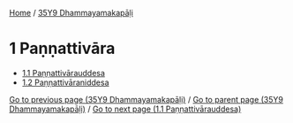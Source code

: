 
[Home](/) / [35Y9 Dhammayamakapāḷi](../35Y9.md)

# 1 Paṇṇattivāra

* [1.1 Paṇṇattivārauddesa](1/1.1.md)
* [1.2 Paṇṇattivāraniddesa](1/1.2.md)

[Go to previous page (35Y9 Dhammayamakapāḷi)](0.md) / [Go to parent page (35Y9 Dhammayamakapāḷi)](0.md) / [Go to next page (1.1 Paṇṇattivārauddesa)](1/1.1.md)


